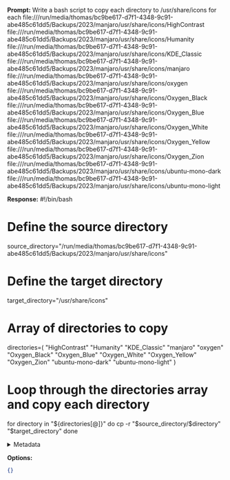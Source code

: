 **Prompt:**
Write a bash script to copy each directory to /usr/share/icons for each file:///run/media/thomas/bc9be617-d7f1-4348-9c91-abe485c61dd5/Backups/2023/manjaro/usr/share/icons/HighContrast
file:///run/media/thomas/bc9be617-d7f1-4348-9c91-abe485c61dd5/Backups/2023/manjaro/usr/share/icons/Humanity
file:///run/media/thomas/bc9be617-d7f1-4348-9c91-abe485c61dd5/Backups/2023/manjaro/usr/share/icons/KDE_Classic
file:///run/media/thomas/bc9be617-d7f1-4348-9c91-abe485c61dd5/Backups/2023/manjaro/usr/share/icons/manjaro
file:///run/media/thomas/bc9be617-d7f1-4348-9c91-abe485c61dd5/Backups/2023/manjaro/usr/share/icons/oxygen
file:///run/media/thomas/bc9be617-d7f1-4348-9c91-abe485c61dd5/Backups/2023/manjaro/usr/share/icons/Oxygen_Black
file:///run/media/thomas/bc9be617-d7f1-4348-9c91-abe485c61dd5/Backups/2023/manjaro/usr/share/icons/Oxygen_Blue
file:///run/media/thomas/bc9be617-d7f1-4348-9c91-abe485c61dd5/Backups/2023/manjaro/usr/share/icons/Oxygen_White
file:///run/media/thomas/bc9be617-d7f1-4348-9c91-abe485c61dd5/Backups/2023/manjaro/usr/share/icons/Oxygen_Yellow
file:///run/media/thomas/bc9be617-d7f1-4348-9c91-abe485c61dd5/Backups/2023/manjaro/usr/share/icons/Oxygen_Zion
file:///run/media/thomas/bc9be617-d7f1-4348-9c91-abe485c61dd5/Backups/2023/manjaro/usr/share/icons/ubuntu-mono-dark
file:///run/media/thomas/bc9be617-d7f1-4348-9c91-abe485c61dd5/Backups/2023/manjaro/usr/share/icons/ubuntu-mono-light

**Response:**
#!/bin/bash

# Define the source directory
source_directory="/run/media/thomas/bc9be617-d7f1-4348-9c91-abe485c61dd5/Backups/2023/manjaro/usr/share/icons"

# Define the target directory
target_directory="/usr/share/icons"

# Array of directories to copy
directories=(
  "HighContrast"
  "Humanity"
  "KDE_Classic"
  "manjaro"
  "oxygen"
  "Oxygen_Black"
  "Oxygen_Blue"
  "Oxygen_White"
  "Oxygen_Yellow"
  "Oxygen_Zion"
  "ubuntu-mono-dark"
  "ubuntu-mono-light"
)

# Loop through the directories array and copy each directory
for directory in "${directories[@]}"
do
  cp -r "$source_directory/$directory" "$target_directory"
done


<details><summary>Metadata</summary>

- Duration: 5262 ms
- Datetime: 2023-10-09T13:46:12.990244
- Model: gpt-3.5-turbo-0613

</details>

**Options:**
```json
{}
```

